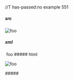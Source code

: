 //T has-passed:no
example 551
##### src
![foo][bar]

[BAR]: /url
##### xml
<?xml version="1.0" encoding="UTF-8"?>
<!DOCTYPE document SYSTEM "CommonMark.dtd">
<document xmlns="http://commonmark.org/xml/1.0">
  <paragraph>
    <image destination="/url" title="">
      <text>foo</text>
    </image>
  </paragraph>
</document>
##### html
<p><img src="/url" alt="foo" /></p>
#####
